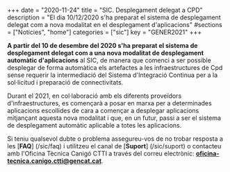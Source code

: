 +++
date        = "2020-11-24"
title       = "SIC. Desplegament delegat a CPD"
description = "El dia 10/12/2020 s'ha preparat el sistema de desplegament delegat com a nova modalitat en el desplegament d'aplicacions"
#sections    = ["Notícies", "home"]
categories  = ["sic"]
key         = "GENER2021"
+++

**A partir del 10 de desembre del 2020 s'ha preparat el sistema de desplegament delegat com a una nova modalitat de desplegament automàtic d'aplicacions** al SIC,
de manera que comenci a ser possible desplegar de forma automàtica els artefactes a les infraestructures de Cpd sense requerir la intermediació del Sistema
d'Integració Continua per a la sol·licitud i preparació de connectivitats.

Durant el 2021, en col·laboració amb els diferents proveïdors d'infraestructures, es començarà a posar en marxa per a determinades aplicacions escollides
de cara a començar a desplegar aplicacions mitjançant aquesta nova modalitat i que, en un futur, passi a ser el sistema de desplegament automàtic
aplicable a totes les aplicacions.
<br/>

Si teniu qualsevol dubte o problema assegureu-vos de no trobar resposta a les [**FAQ**] (/sic/faq) i utilitzeu el canal de [**Suport**] (/sic/suport)
o contacteu amb l'Oficina Tècnica Canigó CTTI a través del correu electrònic: **oficina-tecnica.canigo.ctti@gencat.cat**.
